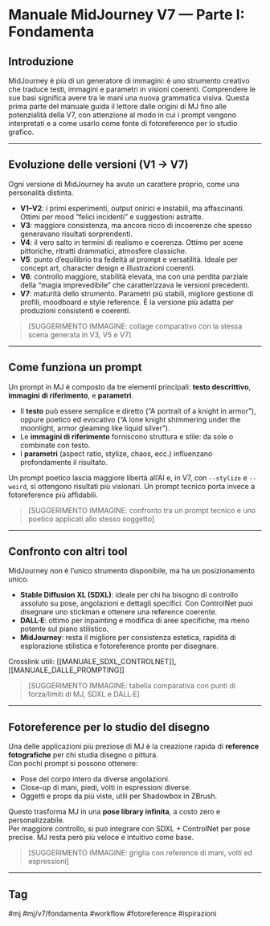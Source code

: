 # Manuale MidJourney V7 — Parte I: Fondamenta

## Introduzione
MidJourney è più di un generatore di immagini: è uno strumento creativo che traduce testi, immagini e parametri in visioni coerenti. Comprendere le sue basi significa avere tra le mani una nuova grammatica visiva. Questa prima parte del manuale guida il lettore dalle origini di MJ fino alle potenzialità della V7, con attenzione al modo in cui i prompt vengono interpretati e a come usarlo come fonte di fotoreference per lo studio grafico.

---

## Evoluzione delle versioni (V1 → V7)
Ogni versione di MidJourney ha avuto un carattere proprio, come una personalità distinta.

- **V1–V2**: i primi esperimenti, output onirici e instabili, ma affascinanti. Ottimi per mood “felici incidenti” e suggestioni astratte.  
- **V3**: maggiore consistenza, ma ancora ricco di incoerenze che spesso generavano risultati sorprendenti.  
- **V4**: il vero salto in termini di realismo e coerenza. Ottimo per scene pittoriche, ritratti drammatici, atmosfere classiche.  
- **V5**: punto d’equilibrio tra fedeltà al prompt e versatilità. Ideale per concept art, character design e illustrazioni coerenti.  
- **V6**: controllo maggiore, stabilità elevata, ma con una perdita parziale della “magia imprevedibile” che caratterizzava le versioni precedenti.  
- **V7**: maturità dello strumento. Parametri più stabili, migliore gestione di profili, moodboard e style reference. È la versione più adatta per produzioni consistenti e coerenti.  

> [SUGGERIMENTO IMMAGINE: collage comparativo con la stessa scena generata in V3, V5 e V7]

---

## Come funziona un prompt
Un prompt in MJ è composto da tre elementi principali: **testo descrittivo**, **immagini di riferimento**, e **parametri**.

- Il **testo** può essere semplice e diretto (“A portrait of a knight in armor”), oppure poetico ed evocativo (“A lone knight shimmering under the moonlight, armor gleaming like liquid silver”).  
- Le **immagini di riferimento** forniscono struttura e stile: da sole o combinate con testo.  
- I **parametri** (aspect ratio, stylize, chaos, ecc.) influenzano profondamente il risultato.

Un prompt poetico lascia maggiore libertà all’AI e, in V7, con `--stylize` e `--weird`, si ottengono risultati più visionari. Un prompt tecnico porta invece a fotoreference più affidabili.

> [SUGGERIMENTO IMMAGINE: confronto tra un prompt tecnico e uno poetico applicati allo stesso soggetto]

---

## Confronto con altri tool
MidJourney non è l’unico strumento disponibile, ma ha un posizionamento unico.

- **Stable Diffusion XL (SDXL)**: ideale per chi ha bisogno di controllo assoluto su pose, angolazioni e dettagli specifici. Con ControlNet puoi disegnare uno stickman e ottenere una reference coerente.  
- **DALL·E**: ottimo per inpainting e modifica di aree specifiche, ma meno potente sul piano stilistico.  
- **MidJourney**: resta il migliore per consistenza estetica, rapidità di esplorazione stilistica e fotoreference pronte per disegnare.

Crosslink utili: [[MANUALE_SDXL_CONTROLNET]], [[MANUALE_DALLE_PROMPTING]]

> [SUGGERIMENTO IMMAGINE: tabella comparativa con punti di forza/limiti di MJ, SDXL e DALL·E]

---

## Fotoreference per lo studio del disegno
Una delle applicazioni più preziose di MJ è la creazione rapida di **reference fotografiche** per chi studia disegno o pittura.  
Con pochi prompt si possono ottenere:
- Pose del corpo intero da diverse angolazioni.  
- Close-up di mani, piedi, volti in espressioni diverse.  
- Oggetti e props da più viste, utili per Shadowbox in ZBrush.  

Questo trasforma MJ in una **pose library infinita**, a costo zero e personalizzabile.  
Per maggiore controllo, si può integrare con SDXL + ControlNet per pose precise. MJ resta però più veloce e intuitivo come base.

> [SUGGERIMENTO IMMAGINE: griglia con reference di mani, volti ed espressioni]

---

## Tag
#mj #mj/v7/fondamenta #workflow #fotoreference #ispirazioni
